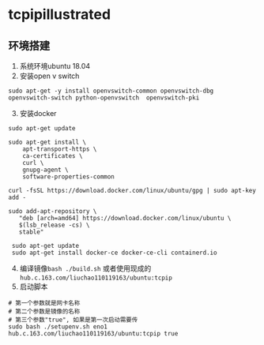 # tcpipillustrated

## 环境搭建
1. 系统环境ubuntu 18.04
2. 安装open v switch
``` shell
sudo apt-get -y install openvswitch-common openvswitch-dbg openvswitch-switch python-openvswitch  openvswitch-pki
```
3. 安装docker
``` shell
sudo apt-get update

sudo apt-get install \
    apt-transport-https \
    ca-certificates \
    curl \
    gnupg-agent \
    software-properties-common

curl -fsSL https://download.docker.com/linux/ubuntu/gpg | sudo apt-key add -

sudo add-apt-repository \
   "deb [arch=amd64] https://download.docker.com/linux/ubuntu \
   $(lsb_release -cs) \
   stable"    
 
 sudo apt-get update
 sudo apt-get install docker-ce docker-ce-cli containerd.io   
```
4. 编译镜像`bash ./build.sh` 或者使用现成的`hub.c.163.com/liuchao110119163/ubuntu:tcpip`
5. 启动脚本
``` shell
# 第一个参数就是网卡名称
# 第二个参数是镜像的名称
# 第三个参数"true", 如果是第一次启动需要传
sudo bash ./setupenv.sh eno1 hub.c.163.com/liuchao110119163/ubuntu:tcpip true
```